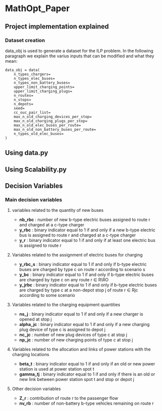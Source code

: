 # MathOpt_Paper

## Project implementation explained

### Dataset creation

data_obj is used to generate a dataset for the ILP problem.
In the following paragraph we explain the varius inputs that can be modified and what they mean:

    data_obj = data(
        n_types_chargers=
        n_types_elec_buses=
        n_types_non_battery_buses=
        upper_limit_charging_points=
        upper_limit_charging_plugs=
        n_routes=
        n_stops=
        n_depots=
        seed=
        cc_ouc_pair_list=
        max_n_old_charging_devices_per_stop=
        max_n_old_charging_plugs_per_stop=
        max_n_old_elec_buses_per_route=
        max_n_old_non_battery_buses_per_route=
        n_types_old_elec_buses=
    )

## Using data.py

## Using Scalability.py



## Decision Variables

### Main decision variables

1) variables related to the quantity of new buses

    - **nb_rbc** : number of new b-type electric buses assigned to route r and charged at a c-type charger
    - **y_rbc** : binary indicator equal to 1 if and only if a new b-type electric bus is assigned to route r
        and charged at a c-type charger
    - **y_r** : binary indicator equal to 1 if and only if at least one electric bus is assigned to route r

2) Variables related to the assignment of electric buses for charging 

    - **y_rbc_s** : binary indicator equal to 1 if and only if b-type electric buses are charged by type c on
        route r according to scenario s
    - **y_bc** : binary indicator equal to 1 if and only if b-type electric buses are charged by type c on
        any route r ∈ R\RO
    - **y_jrbc** : binary indicator equal to 1 if and only if b-type electric buses are charged by type c at a
        non-depot stop j of route r ∈ Rjc according to some scenario

3)  Variables related to the charging equipment quantities

    - **ns_j** : binary indicator equal to 1 if and only if a new charger is opened at stop j
    - **alpha_jc** : binary indicator equal to 1 if and only if a new charging plug device of type c is assigned
        to depot j
    - **nc_jc** : number of new plug devices of type c at stop j
    - **np_jc** : number of new charging points of type c at stop j

4) Variables related to the allocation and links of power stations with the charging locations

    - **beta_t** : binary indicator equal to 1 if and only if an old or new power station is used at power
        station spot t
    - **gamma_tj** :  binary indicator equal to 1 if and only if there is an old or new link between power station
        spot t and stop or depot j

5) Other decision variables

    - **Z_r** : contribution of route r to the passenger flow
    - **nv_rb** : number of non-battery b-type vehicles remaining on route r